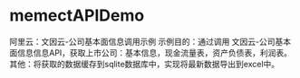 # memectAPIDemo
阿里云：文因云-公司基本面信息调用示例
示例目的：通过调用 文因云-公司基本面信息信息API，获取上市公司：基本信息，现金流量表，资产负债表，利润表。
其他：将获取的数据缓存到sqlite数据库中，实现将最新数据导出到excel中。
